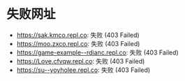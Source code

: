 # 失败网址
- https://sak.kmco.repl.co: 失败 (403
Failed)
- https://moo.zxco.repl.co: 失败 (403
Failed)
- https://game-example--rdianc.repl.co: 失败 (403
Failed)
- https://Love.cfvqw.repl.co: 失败 (403
Failed)
- https://su--yoyholee.repl.co: 失败 (403
Failed)
